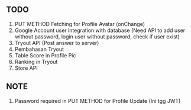 ## TODO
1. PUT METHOD Fetching for Profile Avatar (onChange)
2. Google Account user integration with database (Need API to add user without password, login user without password, check if user exist)
4. Tryout API (Post answer to server)<NOW/>
5. Pembahasan Tryout
9. Table Score in Profile Pic
10. Ranking in Tryout
12. Store API

## NOTE
1. Password required in PUT METHOD for Profile Update (Ini tgg JWT)